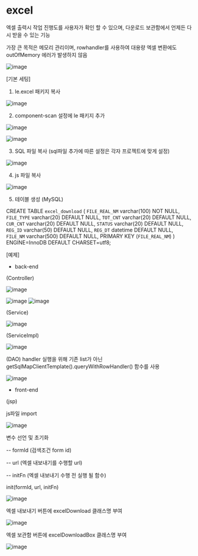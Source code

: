 # excel

엑셀 출력시 작업 진행도를 사용자가 확인 할 수 있으며, 다운로드 보관함에서 언제든 다시 받을 수 있는 기능

가장 큰 목적은 메모리 관리이며, rowhandler를 사용하여 대용량 엑셀 변환에도 outOfMemory 에러가 발생하지 않음
 
![image](https://user-images.githubusercontent.com/16552382/180671709-ccdd202c-c495-45ff-a539-f0be07a35af3.png)



[기본 세팅]

 1. le.excel 패키지 복사

 ![image](https://user-images.githubusercontent.com/16552382/180364466-25f4c15a-ae6c-4b8b-b175-497809659149.png)

 2. component-scan 설정에 le 패키지 추가

 ![image](https://user-images.githubusercontent.com/16552382/180364961-a9f8d2aa-5e7b-4f9c-8918-bb9b2d1fad90.png)

 ![image](https://user-images.githubusercontent.com/16552382/180365107-ee04ddd7-b051-4d03-a75e-38e46e5ca4b5.png)


 3. SQL 파일 복사 (sql파일 추가에 따른 설정은 각자 프로젝트에 맞게 설정)

 ![image](https://user-images.githubusercontent.com/16552382/180364641-06383657-9feb-46af-9da8-57595fcd4e8d.png)

 4. js 파일 복사

 ![image](https://user-images.githubusercontent.com/16552382/180365527-5a4339d9-53a8-4b5c-9237-eb04a33d49a3.png)

 5. 테이블 생성 (MySQL)
 
CREATE TABLE `excel_download` (
  `FILE_REAL_NM` varchar(100) NOT NULL,
  `FILE_TYPE` varchar(20) DEFAULT NULL,
  `TOT_CNT` varchar(20) DEFAULT NULL,
  `CUR_CNT` varchar(20) DEFAULT NULL,
  `STATUS` varchar(20) DEFAULT NULL,
  `REG_ID` varchar(50) DEFAULT NULL,
  `REG_DT` datetime DEFAULT NULL,
  `FILE_NM` varchar(500) DEFAULT NULL,
  PRIMARY KEY (`FILE_REAL_NM`)
) ENGINE=InnoDB DEFAULT CHARSET=utf8;




[예제]

 - back-end
 
 (Controller)
 
 ![image](https://user-images.githubusercontent.com/16552382/180374504-dd7764a7-0e55-48b9-9f12-7b1f308cf11b.png)
 
 ![image](https://user-images.githubusercontent.com/16552382/180374717-691ba58f-128b-4827-8746-7a035cfbead5.png)
 ![image](https://user-images.githubusercontent.com/16552382/180374812-ce58480c-5764-4071-adb5-e1980a6dfc6d.png)

 (Service)
 
 ![image](https://user-images.githubusercontent.com/16552382/180375293-e554d865-d627-4f5a-8d8a-64e5db630199.png)

 (ServiceImpl)
 
 ![image](https://user-images.githubusercontent.com/16552382/180375368-58c02755-32b5-4874-a507-05055a829c7e.png)

 (DAO) handler 실행을 위해 기존 list가 아닌 getSqlMapClientTemplate().queryWithRowHandler() 함수를 사용
 
 ![image](https://user-images.githubusercontent.com/16552382/180375428-7e8f1156-bf6c-4e41-b14a-bf43d7bb4068.png)

 - front-end
 
 (jsp)
 
 js파일 import
 
 ![image](https://user-images.githubusercontent.com/16552382/180376678-59467a15-6593-4009-8493-99f4182e7d85.png)

 변수 선언 및 초기화
 
 -- formId (검색조건 form id)
 
 -- url (엑셀 내보내기를 수행할 url)
 
 -- initFn (엑셀 내보내기 수행  전 실행 될 함수)
 
 init(formId, url, initFn)
 
 ![image](https://user-images.githubusercontent.com/16552382/180376803-e1efc540-457f-42c5-a593-d8dac0b80c35.png)

 엑셀 내보내기 버튼에 excelDownload 클래스명 부여
 
 ![image](https://user-images.githubusercontent.com/16552382/180377321-786ee460-ab34-491d-b94d-08742fdbfb5a.png)
 
 엑셀 보관함 버튼에 excelDownloadBox 클래스명 부여
 
 ![image](https://user-images.githubusercontent.com/16552382/180671623-8448f092-47b4-4b63-b877-a28292174ee9.png)

